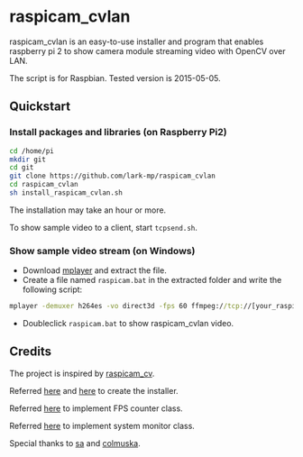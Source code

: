 # raspicam_cvlan
raspicam_cvlan is an easy-to-use installer and program that enables raspberry pi 2 to show camera module streaming video with OpenCV over LAN.

The script is for Raspbian. Tested version is 2015-05-05.
## Quickstart
### Install packages and libraries (on Raspberry Pi2)
```bash
cd /home/pi
mkdir git
cd git
git clone https://github.com/lark-mp/raspicam_cvlan
cd raspicam_cvlan
sh install_raspicam_cvlan.sh
```
The installation may take an hour or more.

To show sample video to a client, start ``tcpsend.sh``.
### Show sample video stream (on Windows)
<!-- #### Windows -->
* Download [mplayer](https://www.mplayerhq.hu/design7/dload.html) and extract the file.
* Create a file named ``raspicam.bat`` in the extracted folder and write the following script:

```cmd
mplayer -demuxer h264es -vo direct3d -fps 60 ffmpeg://tcp://[your_raspi_IP_address]:5001
```

* Doubleclick ``raspicam.bat`` to show raspicam_cvlan video.

<!-- #### Linux
* Install mplayer with a package manager or download from [mplayer website](https://www.mplayerhq.hu/design7/dload.html).
* Type the following script on your shell:

```bash
mplayer -demuxer h264es -vo direct3d -fps 60 ffmpeg://tcp://[your_raspi_IP_address]:5001
```
-->
## Credits
The project is inspired by [raspicam_cv](https://github.com/robidouille/robidouille/tree/master/raspicam_cv "raspicam_cv").

Referred [here](http://blog.studiok-i.net/raspberry-pi/1244.html) and [here](http://blog.studiok-i.net/raspberry-pi/848.html) to create the installer.

Referred [here](http://iwaki2009.blogspot.jp/2012/08/opencvfps.html) to implement FPS counter class.

Referred [here](http://myenigma.hatenablog.com/entry/2015/04/27/185822) to implement system monitor class.

Special thanks to [sa](https://twitter.com/sa_tsuklog "sa_tsuklog") and [colmuska](https://twitter.com/colmuska "colmuska").
